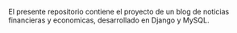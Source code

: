 El presente repositorio contiene el proyecto de un blog de noticias financieras y economicas, desarrollado en Django y MySQL.
